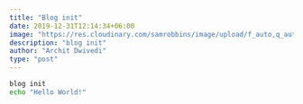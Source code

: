 ```yaml
---
title: "Blog init"
date: 2019-12-31T12:14:34+06:00
image: "https://res.cloudinary.com/samrobbins/image/upload/f_auto,q_auto/v1591793271/logos/logos_google_id6v9a.svg"
description: "blog init"
author: "Archit Dwivedi"
type: "post"
---
```


```bash
blog init
echo "Hello World!"
```